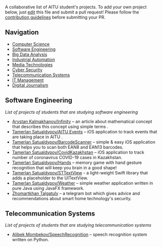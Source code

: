 A collaborative list of AITU student's projects. To add your own project below, just [edit](https://github.com/onl1ner/open-aitu/edit/main/README.md) this file and submit a pull request! Please follow the [contribution guidelines](https://github.com/onl1ner/open-aitu/blob/main/CONTRIBUTING.md) before submitting your PR.

## Navigation

* [Computer Science](#computer-science)
* [Software Engineering](#software-engineering)
* [Big Data Analysis](#big-data-analysis)
* [Industrial Automation](#industrial-automation)
* [Media Technologies](#media-technologies)
* [Cyber Security](#cyber-security)
* [Telecommunication Systems](#telecommunication-systems)
* [IT Management](#it-management)
* [Digital Journalism](#digital-journalism)

## Software Engineering

*List of projects of students that are studying software engineering* 

- [Arystan Kalmakhanov/Infinity](https://blog.bc-pf.org/infinity/) – an article about mathematical concept that describes this concept using simple terms .
- [Tamerlan Satualdypov/AITU Events](https://apps.apple.com/app/aitu-events/id1534429903) – iOS application to track events that are taking place in AITU .
- [Tamerlan Satualdypov/BarcodeScanner](https://github.com/onl1ner/BarcodeScanner) – simple & easy iOS application that helps you to scan both EAN8 and EAN13 barcodes.
- [Tamerlan Satualdypov/CovidKazakhstan](https://github.com/onl1ner/CovidKazakhstan) – iOS application to track number of coronavirus COVID-19 cases in Kazakhstan.
- [Tamerlan Satualdypov/Hands](https://github.com/onl1ner/Hands) – memory game with hand gesture recognition that will keep you brain in a good shape!
- [Tamerlan Satualdypov/STTextView](https://github.com/onl1ner/STTextView) - a light-weight Swift library that adds a placeholder to the UITextView.
- [Tamerlan Satualdypov/Weather](https://github.com/onl1ner/Weather) – simple weather application written in pure Java using JavaFX framework.
- [Zhomartkhan Talgatuly](https://github.com/khanZhomart/iot-security-catalog-bot) – a telegram bot which gives advice and recommendations about smart home technology's security.

## Telecommunication Systems

*List of projects of students that are studying telecommunication systems* 

- [Alibek Mombekov/SpeechRecognition](https://github.com/olimeme/speechrecognition) – speech recognition system written on Python.
